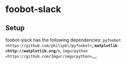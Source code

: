 foobot-slack
============

Setup
-----

foobot-slack has the following dependencies: `pyfoobot <https://github.com/philipbl/pyfoobot>`__, `matplotlib <http://matplotlib.org/>`__, `imgurpython <https://github.com/Imgur/imgurpython>`__.
